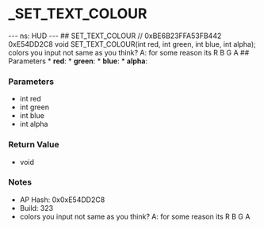 # _SET_TEXT_COLOUR

--- ns: HUD --- ## SET_TEXT_COLOUR  // 0xBE6B23FFA53FB442 0xE54DD2C8 void SET_TEXT_COLOUR(int red, int green, int blue, int alpha);  colors you input not same as you think? A: for some reason its R B G A  ## Parameters * **red**: * **green**: * **blue**: * **alpha**:

### Parameters
* int red
* int green
* int blue
* int alpha

### Return Value
* void

### Notes
* AP Hash: 0x0xE54DD2C8
* Build: 323
* colors you input not same as you think?
A: for some reason its R B G A

